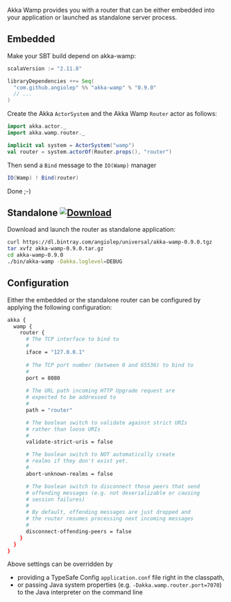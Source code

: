 Akka Wamp provides you with a router that can be either embedded into your application or launched as standalone server process.

## Embedded
Make your SBT build depend on akka-wamp:

```scala
scalaVersion := "2.11.8"

libraryDependencies ++= Seq(
  "com.github.angiolep" %% "akka-wamp" % "0.9.0"
  // ...
)
```

Create the Akka ``ActorSystem`` and the Akka Wamp ``Router`` actor as follows:

```scala
import akka.actor._
import akka.wamp.router._

implicit val system = ActorSystem("wamp")
val router = system.actorOf(Router.props(), "router")
```

Then send a ``Bind`` message to the ``IO(Wamp)`` manager

```scala
IO(Wamp) ! Bind(router)
```

Done ;-)

## Standalone [![Download][download-image]][download-url]
Download and launch the router as standalone application:

```bash
curl https://dl.bintray.com/angiolep/universal/akka-wamp-0.9.0.tgz
tar xvfz akka-wamp-0.9.0.tar.gz
cd akka-wamp-0.9.0
./bin/akka-wamp -Dakka.loglevel=DEBUG
```

## Configuration
Either the embedded or the standalone router can be configured by applying the following configuration:
 
```bash
akka {
  wamp {
    router {
      # The TCP interface to bind to
      #
      iface = "127.0.0.1"
      
      # The TCP port number (between 0 and 65536) to bind to
      #
      port = 8080
      
      # The URL path incoming HTTP Upgrade request are
      # expected to be addressed to
      #
      path = "router"

      # The boolean switch to validate against strict URIs 
      # rather than loose URIs
      #
      validate-strict-uris = false

      # The boolean switch to NOT automatically create 
      # realms if they don't exist yet.
      #
      abort-unknown-realms = false

      # The boolean switch to disconnect those peers that send 
      # offending messages (e.g. not deserializable or causing
      # session failures)
      #
      # By default, offending messages are just dropped and 
      # the router resumes processing next incoming messages
      #
      disconnect-offending-peers = false
    }
  }
}
```
      
Above settings can be overridden by

 * providing a TypeSafe Config ``application.conf`` file right in the classpath,
 * or passing Java system properties (e.g. ``-Dakka.wamp.router.port=7070``) to the Java interpreter on the command line


[download-image]: https://api.bintray.com/packages/angiolep/universal/akka-wamp/images/download.svg
[download-url]: https://bintray.com/angiolep/universal/akka-wamp/_latestVersion
